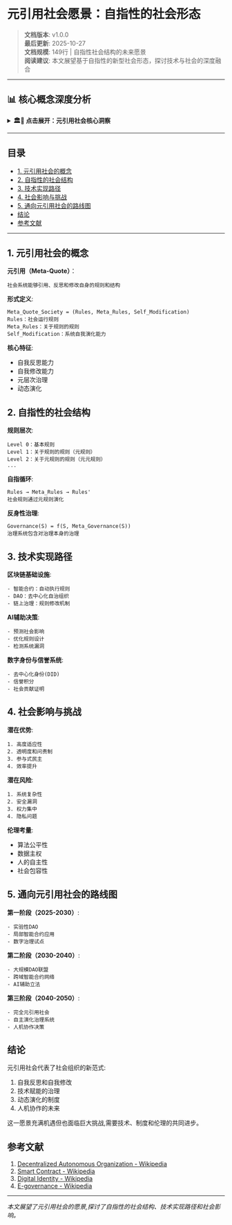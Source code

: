 # 元引用社会愿景：自指性的社会形态

> **文档版本**: v1.0.0  
> **最后更新**: 2025-10-27  
> **文档规模**: 149行 | 自指性社会结构的未来愿景  
> **阅读建议**: 本文展望基于自指性的新型社会形态，探讨技术与社会的深度融合

---

## 📊 核心概念深度分析

<details>
<summary><b>🏛️🔄 点击展开：元引用社会核心洞察</b></summary>

**终极洞察**: 元引用社会：系统能引用、反思、修改自身规则的社会形态。核心特征：①自指性治理：社会规则可被系统自身修改（宪法自修正）②透明性：所有规则和决策过程可追溯、可审计③形式化：法律、政策用形式语言精确表达④DAO治理：去中心化自治组织，智能合约执行规则。技术基础：①区块链：不可篡改的规则记录②智能合约：自动执行的社会契约③AI治理：算法辅助决策④形式验证：规则一致性检查。社会结构：①元宪法（Meta-Constitution）：定义修改规则的规则②公民参与：提案→投票→自动执行③争议解决：形式化仲裁、多数共识④演化机制：持续优化社会规则。挑战：①权力集中风险②算法偏见③技术鸿沟④价值冲突。愿景：从代议民主→参与式民主→算法民主→元引用民主。关键：社会系统的自指性=自我完善能力。

</details>

---

## 目录

- [1. 元引用社会的概念](#1-元引用社会的概念)
- [2. 自指性的社会结构](#2-自指性的社会结构)
- [3. 技术实现路径](#3-技术实现路径)
- [4. 社会影响与挑战](#4-社会影响与挑战)
- [5. 通向元引用社会的路线图](#5-通向元引用社会的路线图)
- [结论](#结论)
- [参考文献](#参考文献)

---

## 1. 元引用社会的概念

**元引用（Meta-Quote）**：
```
社会系统能够引用、反思和修改自身的规则和结构
```

**形式定义**:
```
Meta_Quote_Society = (Rules, Meta_Rules, Self_Modification)
Rules：社会运行规则
Meta_Rules：关于规则的规则
Self_Modification：系统自我演化能力
```

**核心特征**:
- 自我反思能力
- 自我修改能力  
- 元层次治理
- 动态演化

## 2. 自指性的社会结构

**规则层次**:
```
Level 0：基本规则
Level 1：关于规则的规则（元规则）
Level 2：关于元规则的规则（元元规则）
...
```

**自指循环**:
```
Rules → Meta_Rules → Rules'
社会规则通过元规则演化
```

**反身性治理**:
```
Governance(S) = f(S, Meta_Governance(S))
治理系统包含对治理本身的治理
```

## 3. 技术实现路径

**区块链基础设施**:
```
- 智能合约：自动执行规则
- DAO：去中心化自治组织
- 链上治理：规则修改机制
```

**AI辅助决策**:
```
- 预测社会影响
- 优化规则设计
- 检测系统漏洞
```

**数字身份与信誉系统**:
```
- 去中心化身份(DID)
- 信誉积分
- 社会贡献证明
```

## 4. 社会影响与挑战

**潜在优势**:
```
1. 高度适应性
2. 透明度和问责制
3. 参与式民主
4. 效率提升
```

**潜在风险**:
```
1. 系统复杂性
2. 安全漏洞
3. 权力集中
4. 隐私问题
```

**伦理考量**:
- 算法公平性
- 数据主权
- 人的自主性
- 社会包容性

## 5. 通向元引用社会的路线图

**第一阶段（2025-2030）**:
```
- 实验性DAO
- 局部智能合约应用
- 数字治理试点
```

**第二阶段（2030-2040）**:
```
- 大规模DAO联盟
- 跨域智能合约网络
- AI辅助立法
```

**第三阶段（2040-2050）**:
```
- 完全元引用社会
- 自主演化治理系统
- 人机协作决策
```

## 结论

元引用社会代表了社会组织的新范式:
1. 自我反思和自我修改
2. 技术赋能的治理
3. 动态演化的制度
4. 人机协作的未来

这一愿景充满机遇但也面临巨大挑战,需要技术、制度和伦理的共同进步。

## 参考文献

1. [Decentralized Autonomous Organization - Wikipedia](https://en.wikipedia.org/wiki/Decentralized_autonomous_organization)
2. [Smart Contract - Wikipedia](https://en.wikipedia.org/wiki/Smart_contract)
3. [Digital Identity - Wikipedia](https://en.wikipedia.org/wiki/Digital_identity)
4. [E-governance - Wikipedia](https://en.wikipedia.org/wiki/E-governance)

---

*本文展望了元引用社会的愿景,探讨了自指性的社会结构、技术实现路径和社会影响。*


